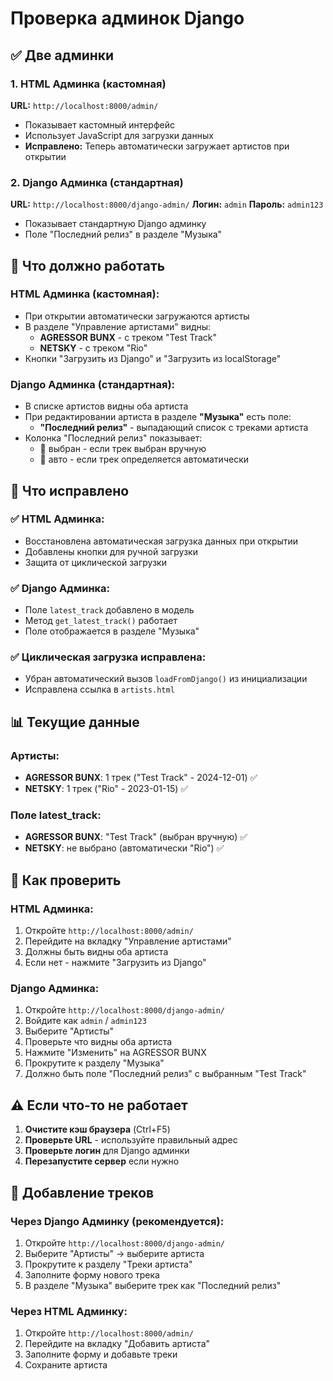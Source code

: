 # Проверка админок Django

## ✅ Две админки

### 1. HTML Админка (кастомная)
**URL:** `http://localhost:8000/admin/`
- Показывает кастомный интерфейс
- Использует JavaScript для загрузки данных
- **Исправлено:** Теперь автоматически загружает артистов при открытии

### 2. Django Админка (стандартная)
**URL:** `http://localhost:8000/django-admin/`
**Логин:** `admin`
**Пароль:** `admin123`
- Показывает стандартную Django админку
- Поле "Последний релиз" в разделе "Музыка"

## 🎯 Что должно работать

### HTML Админка (кастомная):
- При открытии автоматически загружаются артисты
- В разделе "Управление артистами" видны:
  - **AGRESSOR BUNX** - с треком "Test Track"
  - **NETSKY** - с треком "Rio"
- Кнопки "Загрузить из Django" и "Загрузить из localStorage"

### Django Админка (стандартная):
- В списке артистов видны оба артиста
- При редактировании артиста в разделе **"Музыка"** есть поле:
  - **"Последний релиз"** - выпадающий список с треками артиста
- Колонка "Последний релиз" показывает:
  - 📌 выбран - если трек выбран вручную
  - 🔄 авто - если трек определяется автоматически

## 🔧 Что исправлено

### ✅ HTML Админка:
- Восстановлена автоматическая загрузка данных при открытии
- Добавлены кнопки для ручной загрузки
- Защита от циклической загрузки

### ✅ Django Админка:
- Поле `latest_track` добавлено в модель
- Метод `get_latest_track()` работает
- Поле отображается в разделе "Музыка"

### ✅ Циклическая загрузка исправлена:
- Убран автоматический вызов `loadFromDjango()` из инициализации
- Исправлена ссылка в `artists.html`

## 📊 Текущие данные

### Артисты:
- **AGRESSOR BUNX**: 1 трек ("Test Track" - 2024-12-01) ✅
- **NETSKY**: 1 трек ("Rio" - 2023-01-15) ✅

### Поле latest_track:
- **AGRESSOR BUNX**: "Test Track" (выбран вручную) ✅
- **NETSKY**: не выбрано (автоматически "Rio") ✅

## 🚀 Как проверить

### HTML Админка:
1. Откройте `http://localhost:8000/admin/`
2. Перейдите на вкладку "Управление артистами"
3. Должны быть видны оба артиста
4. Если нет - нажмите "Загрузить из Django"

### Django Админка:
1. Откройте `http://localhost:8000/django-admin/`
2. Войдите как `admin` / `admin123`
3. Выберите "Артисты"
4. Проверьте что видны оба артиста
5. Нажмите "Изменить" на AGRESSOR BUNX
6. Прокрутите к разделу "Музыка"
7. Должно быть поле "Последний релиз" с выбранным "Test Track"

## ⚠️ Если что-то не работает

1. **Очистите кэш браузера** (Ctrl+F5)
2. **Проверьте URL** - используйте правильный адрес
3. **Проверьте логин** для Django админки
4. **Перезапустите сервер** если нужно

## 📝 Добавление треков

### Через Django Админку (рекомендуется):
1. Откройте `http://localhost:8000/django-admin/`
2. Выберите "Артисты" → выберите артиста
3. Прокрутите к разделу "Треки артиста"
4. Заполните форму нового трека
5. В разделе "Музыка" выберите трек как "Последний релиз"

### Через HTML Админку:
1. Откройте `http://localhost:8000/admin/`
2. Перейдите на вкладку "Добавить артиста"
3. Заполните форму и добавьте треки
4. Сохраните артиста 